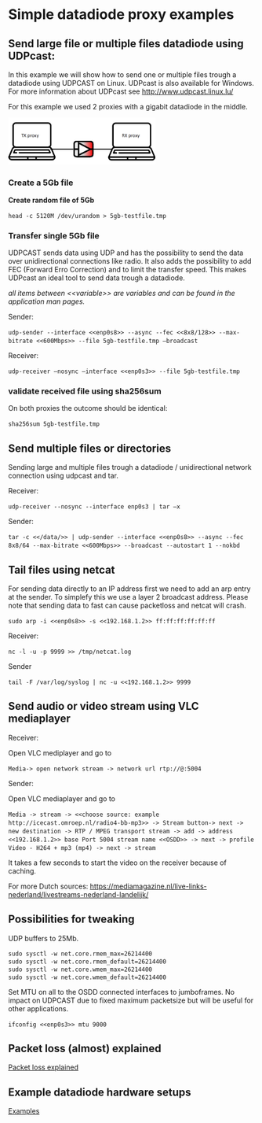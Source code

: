# Simple datadiode proxy examples

## Send large file or multiple files datadiode using UDPcast: 

In this example we will show how to send one or multiple files trough a datadiode using UDPCAST on Linux. UDPcast is also available for Windows. For more information about UDPcast see http://www.udpcast.linux.lu/

For this example we used 2 proxies with a gigabit datadiode in the middle. 

<img src="img_simple_datadiode_setup.png" width=300>

### Create a 5Gb file

**Create random file of 5Gb**

```head -c 5120M /dev/urandom > 5gb-testfile.tmp```

### Transfer single 5Gb file

UDPCAST sends data using UDP and has the possibility to send the data over unidirectional connections like radio. It also adds the possibility to add FEC (Forward Erro Correction) and to limit the transfer speed. This makes UDPcast an ideal tool to send data trough a datadiode.

*all items between \<\<variable\>\> are variables and can be found in the application man pages.*

Sender: 

```udp-sender --interface <<enp0s8>> --async --fec <<8x8/128>> --max-bitrate <<600Mbps>> --file 5gb-testfile.tmp –broadcast```

Receiver: 

```udp-receiver –nosync –interface <<enp0s3>> --file 5gb-testfile.tmp```

### validate received file using sha256sum

On both proxies the outcome should be identical: 

```sha256sum 5gb-testfile.tmp```



## Send multiple files or directories

Sending large and multiple files trough a datadiode / unidirectional network connection using udpcast and tar.

Receiver:

```udp-receiver --nosync --interface enp0s3 | tar –x```

Sender: 

```tar -c <</data/>> | udp-sender --interface <<enp0s8>> --async --fec 8x8/64 --max-bitrate <<600Mbps>> --broadcast --autostart 1 --nokbd ```

## Tail files using netcat

For sending data directly to an IP address first we need to add an arp entry at the sender. To simplefy this we use a layer 2 broadcast address. Please note that sending data to fast can cause packetloss and netcat will crash.

```sudo arp -i <<enp0s8>> -s <<192.168.1.2>> ff:ff:ff:ff:ff:ff```
  
Receiver:
  
```nc -l -u -p 9999 >> /tmp/netcat.log```

Sender 

```tail -F /var/log/syslog | nc -u <<192.168.1.2>> 9999```
  
  
## Send audio or video stream using VLC mediaplayer

Receiver:

Open VLC mediplayer and go to

``` Media-> open network stream -> network url rtp://@:5004 ``` 

Sender:

Open VLC mediaplayer and go to

``` Media -> stream -> <<choose source: example http://icecast.omroep.nl/radio4-bb-mp3>> -> Stream button-> next -> new destination -> RTP / MPEG transport stream -> add -> address <<192.168.1.2>> base Port 5004 stream name <<OSDD>> -> next -> profile Video - H264 + mp3 (mp4) -> next -> stream ```

It takes a few seconds to start the video on the receiver because of caching.

For more Dutch sources: https://mediamagazine.nl/live-links-nederland/livestreams-nederland-landelijk/  
  
## Possibilities for tweaking

UDP buffers to 25Mb.

```
sudo sysctl -w net.core.rmem_max=26214400
sudo sysctl -w net.core.rmem_default=26214400
sudo sysctl -w net.core.wmem_max=26214400 
sudo sysctl -w net.core.wmem_default=26214400
```

Set MTU on all to the OSDD connected interfaces to jumboframes. No impact on UDPCAST due to fixed maximum packetsize but will be useful for other applications. 

```ifconfig <<enp0s3>> mtu 9000```

## Packet loss (almost) explained
[Packet loss explained](packetloss_explained.md)

## Example datadiode hardware setups
[Examples](datadiode_hardware_setups.md)
